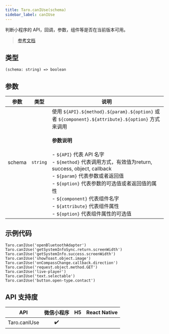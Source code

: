 ```yaml
---
title: Taro.canIUse(schema)
sidebar_label: canIUse
---
```


判断小程序的 API，回调，参数，组件等是否在当前版本可用。

> [参考文档](https://developers.weixin.qq.com/miniprogram/dev/api/base/wx.canIUse.html)

## 类型

```tsx
(schema: string) => boolean
```

## 参数

| 参数 | 类型 | 说明 |
| --- | --- | --- |
| schema | `string` | 使用 `${API}.${method}.${param}.${option}` 或者 `${component}.${attribute}.${option}` 方式来调用<br /><br />**参数说明**<br /><br />- `${API}` 代表 API 名字<br />- `${method}` 代表调用方式，有效值为return, success, object, callback<br />- `${param}` 代表参数或者返回值<br />- `${option}` 代表参数的可选值或者返回值的属性<br />- `${component}` 代表组件名字<br />- `${attribute}` 代表组件属性<br />- `${option}` 代表组件属性的可选值 |

## 示例代码

```tsx
Taro.canIUse('openBluetoothAdapter')
Taro.canIUse('getSystemInfoSync.return.screenWidth')
Taro.canIUse('getSystemInfo.success.screenWidth')
Taro.canIUse('showToast.object.image')
Taro.canIUse('onCompassChange.callback.direction')
Taro.canIUse('request.object.method.GET')
Taro.canIUse('live-player')
Taro.canIUse('text.selectable')
Taro.canIUse('button.open-type.contact')
```

## API 支持度

| API | 微信小程序 | H5 | React Native |
| :---: | :---: | :---: | :---: |
| Taro.canIUse | ✔️ |  |  |
